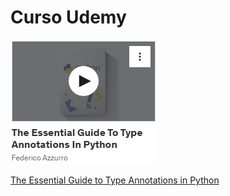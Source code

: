 # Curso Udemy

![Portada](images/image.png)

[The Essential Guide to Type Annotations in Python](https://www.udemy.com/course/pythontypes/)

